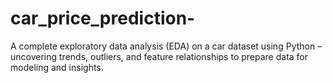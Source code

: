 # car_price_prediction-
A complete exploratory data analysis (EDA) on a car dataset using Python – uncovering trends, outliers, and feature relationships to prepare data for modeling and insights.
